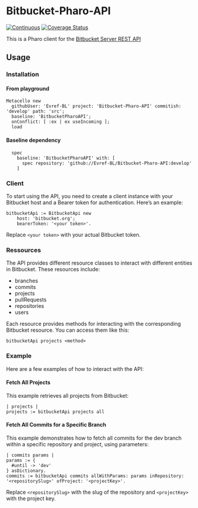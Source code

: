 # Bitbucket-Pharo-API

[![Continuous](https://github.com/Evref-BL/Bitbucket-Pharo-API/actions/workflows/continuous.yml/badge.svg)](https://github.com/Evref-BL/Bitbucket-Pharo-API/actions/workflows/continuous.yml)
[![Coverage Status](https://coveralls.io/repos/github/Evref-BL/Bitbucket-Pharo-API/badge.svg?branch=develop)](https://coveralls.io/github/Evref-BL/Bitbucket-Pharo-API?branch=develop)

This is a Pharo client for the [Bitbucket Server REST API](https://docs.atlassian.com/bitbucket-server/rest/5.9.0/bitbucket-rest.html)

## Usage

### Installation

#### From playground

```st
Metacello new
  githubUser: 'Evref-BL' project: 'Bitbucket-Pharo-API' commitish: 'develop' path: 'src';
  baseline: 'BitbucketPharoAPI';
  onConflict: [ :ex | ex useIncoming ];
  load
```

#### Baseline dependency

```st
  spec
    baseline: 'BitbucketPharoAPI' with: [
      spec repository: 'github://Evref-BL/Bitbucket-Pharo-API:develop'
    ]
```

### Client

To start using the API, you need to create a client instance with your Bitbucket host and a Bearer token for authentication. Here’s an example:

```st
bitbucketApi := BitbucketApi new
    host: 'bitbucket.org';
    bearerToken: '<your token>'.
```

Replace `<your token>` with your actual Bitbucket token.

### Ressources

The API provides different resource classes to interact with different entities in Bitbucket. These resources include:

- branches
- commits
- projects
- pullRequests
- repositories
- users

Each resource provides methods for interacting with the corresponding Bitbucket resource. You can access them like this:

```st
bitbucketApi projects <method>
```

### Example

Here are a few examples of how to interact with the API:

#### Fetch All Projects

This example retrieves all projects from Bitbucket:

```st
| projects |
projects := bitbucketApi projects all
```

#### Fetch All Commits for a Specific Branch

This example demonstrates how to fetch all commits for the dev branch within a specific repository and project, using parameters:

```st
| commits params |
params := {
  #until -> 'dev'
} asDictionary.
commits := bitbucketApi commits allWithParams: params inRepository: '<repositorySlug>' ofProject: '<projectKey>'.
```

Replace `<repositorySlug>` with the slug of the repository and `<projectKey>` with the project key.
